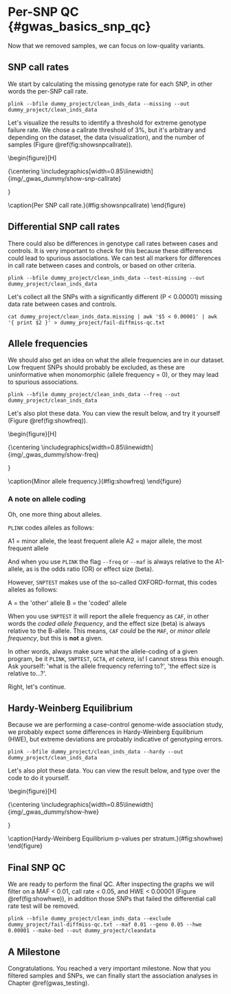 # Per-SNP QC {#gwas_basics_snp_qc}
<!-- ![](./img/_gwas_dummy/gwas_snp_qc.png){width=70%} -->






Now that we removed samples, we can focus on low-quality variants.

## SNP call rates

We start by calculating the missing genotype rate for each SNP, in other words the per-SNP call rate.

```
plink --bfile dummy_project/clean_inds_data --missing --out dummy_project/clean_inds_data
```

Let's visualize the results to identify a threshold for extreme genotype failure rate. We chose a callrate threshold of 3%, but it's arbitrary and depending on the dataset, the data (visualization), and the number of samples (Figure \@ref(fig:showsnpcallrate)).






\begin{figure}[H]

{\centering \includegraphics[width=0.85\linewidth]{img/_gwas_dummy/show-snp-callrate} 

}

\caption{Per SNP call rate.}(\#fig:showsnpcallrate)
\end{figure}

## Differential SNP call rates

There could also be differences in genotype call rates between cases and controls. It is very important to check for this because these differences could lead to spurious associations. We can test all markers for differences in call rate between cases and controls, or based on other criteria.

```
plink --bfile dummy_project/clean_inds_data --test-missing --out dummy_project/clean_inds_data
```

Let's collect all the SNPs with a significantly different (P < 0.00001) missing data rate between cases and controls.

```
cat dummy_project/clean_inds_data.missing | awk '$5 < 0.00001' | awk '{ print $2 }' > dummy_project/fail-diffmiss-qc.txt
```

## Allele frequencies

We should also get an idea on what the allele frequencies are in our dataset. Low frequent SNPs should probably be excluded, as these are uninformative when monomorphic (allele frequency = 0), or they may lead to spurious associations.

```
plink --bfile dummy_project/clean_inds_data --freq --out dummy_project/clean_inds_data
```

Let's also plot these data. You can view the result below, and try it yourself (Figure \@ref(fig:showfreq)).





\begin{figure}[H]

{\centering \includegraphics[width=0.85\linewidth]{img/_gwas_dummy/show-freq} 

}

\caption{Minor allele frequency.}(\#fig:showfreq)
\end{figure}

### A note on allele coding

Oh, one more thing about alleles. 

`PLINK` codes alleles as follows:

A1 = minor allele, the least frequent allele
A2 = major allele, the most frequent allele

And when you use `PLINK` the flag `--freq` or `--maf` is always relative to the A1-allele, as is the odds ratio (OR) or effect size (beta).

However, `SNPTEST` makes use of the so-called OXFORD-format, this codes alleles as follows:

A = the 'other' allele
B = the 'coded' allele

When you use `SNPTEST` it will report the allele frequency as `CAF`, in other words the _coded allele frequency_, and the effect size (beta) is always relative to the B-allele. This means, `CAF` _could_ be the `MAF`, or _minor allele frequency_, but this is **not** a given.

In other words, always make sure what the allele-coding of a given program, be it `PLINK`, `SNPTEST`, `GCTA`, _et cetera_, is! I cannot stress this enough. Ask yourself: 'what is the allele frequency referring to?', 'the effect size is relative to...?'.

Right, let's continue.

## Hardy-Weinberg Equilibrium

Because we are performing a case-control genome-wide association study, we probably expect some differences in Hardy-Weinberg Equilibrium (HWE), but extreme deviations are probably indicative of genotyping errors.

```
plink --bfile dummy_project/clean_inds_data --hardy --out dummy_project/clean_inds_data
```

Let's also plot these data. You can view the result below, and type over the code to do it yourself.






\begin{figure}[H]

{\centering \includegraphics[width=0.85\linewidth]{img/_gwas_dummy/show-hwe} 

}

\caption{Hardy-Weinberg Equilibrium p-values per stratum.}(\#fig:showhwe)
\end{figure}

## Final SNP QC

We are ready to perform the final QC. After inspecting the graphs we will filter on a MAF < 0.01, call rate < 0.05, and HWE < 0.00001 (Figure \@ref(fig:showhwe)), in addition those SNPs that failed the differential call rate test will be removed.

```
plink --bfile dummy_project/clean_inds_data --exclude dummy_project/fail-diffmiss-qc.txt --maf 0.01 --geno 0.05 --hwe 0.00001 --make-bed --out dummy_project/cleandata
```

## A Milestone

Congratulations. You reached a very important milestone. Now that you filtered samples and SNPs, we can finally start the association analyses in Chapter \@ref(gwas_testing).

<!-- ```{js, echo = FALSE} -->
<!-- title=document.getElementById('header'); -->
<!-- title.innerHTML = '<img src="img/_headers/gwas_snp_qc.png" alt="GWAS basics: SNP QC">' + title.innerHTML -->
<!-- ``` -->
